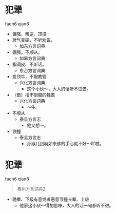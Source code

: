 # 犯犟
faen6 qian6
+ 倔强，叛逆，顶撞
+ 脾气变硬，不听劝说。
  * 如东方言词典
+ 倔强，不顺从。
  * 如皋方言词典
+ 指调皮、不听话。
  * 东台方言词典
+ 爱顶牛，不服教管
  * 兴化方言词典
    - 这个小伙～，大人的话听不进去。
+ （借）指不驯服的牲畜
  * 兴化方言词典
    - ～牛。
+ 不顺从
  * 泰县方言志
    - 他又想～。
+ 顶撞
  * 泰县方言志
    - 孙猴儿到啊如来佛的手心就不好～吖啦。

# 犯犟
faen6 qian6
> 泰州方言词典2
- 晚辈、下级有意或者恶意顶撞长辈、上级
  - 他家这小伙～得加思唻，大人的话一句都听不进。
